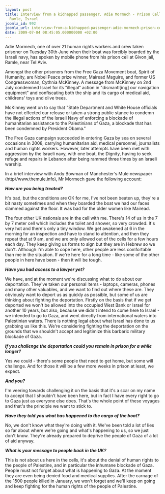 ```yaml
---
layout: post
title: Interview from a kidnapped passenger, Adie Mormech - Prison Cell, Givon Jail,
  Ramle, Israel
joomla_id: 992
joomla_url: interview-from-a-kidnapped-passenger-adie-mormech-prison-cell-givon-jail-ramle-israel
date: 2009-07-04 08:45:05.000000000 +02:00
---
```

Adie Mormech, one of over 21 human rights workers and crew taken prisoner on Tuesday 30th June when their boat was forcibly boarded by the Israeli navy, has spoken by mobile phone from his prison cell at Givon jail, Ramle, near Tel Aviv.
<p>Amongst the other prisoners from the Free Gaza Movement boat, Spirit of Humanity, are Nobel Peace prize winner, Mairead Maguire, and former US Congresswoman, Cythnia McKinney. A message from McKinney on 2nd July condemned Israel for its "illegal" action in "dismantl[ing] our navigation equipment" and confiscating both the ship and its cargo of medical aid, childrens' toys and olive trees.</p>
<p>McKinney went on to say that "State Department and White House officials have not effected our release or taken a strong public stance to condemn the illegal actions of the Israeli Navy of enforcing a blockade of humanitarian assistance to the Palestinians of Gaza, a blockade that has been condemned by President Obama."</p>
<p>

</p>
<p>The Free Gaza campaign succeeded in entering Gaza by sea on several occasions in 2008, carrying humanitarian aid, medical personnel, journalists and human rights workers. However, later attempts have been met with aggression by the Israeli navy, with one boat, the Dignity, having to seek refuge and repairs in Lebanon after being rammed three times by an Israeli warship.</p>
<p>In a brief interview with Andy Bowman of Manchester's Mule newspaper (http//www.themule.info), Mr Mormech gave the following account:</p>
<p><strong><em>How are you being treated?</em></strong></p>
<p>It's bad, but the conditions are OK for me, I've not been beaten up, they're a bit nasty sometimes and when they boarded the boat we had our faces slammed against the floor. It was bad for the older women like Mairead.</p>
<p>The four other UK nationals are in the cell with me. There's 14 of us in the 7 by 7 meter cell which includes the toilet and shower, so very crowded. It's very hot and there's only a tiny window. We get awakened at 6 in the morning for an inspection and have to stand to attention, and then they repeat that at 9 am, and we are only allowed out of the cells for a few hours each day. They keep giving us forms to sign but they are in Hebrew so we don't. Although I'm able to cope here, other people are less comfortable than me in the situation. If we're here for a long time - like some of the other people in here have been - then it will be tough.</p>
<p><em><strong>Have you had access to a lawyer yet?</strong></em></p>
<p>We have, and at the moment we're discussing what to do about our deportation. They've taken our personal items - laptops, cameras, phones and many other valuables, and we want to find out where these are. They obviously want to deport us as quickly as possible, but some of us are thinking about fighting the deportation. Firstly on the basis that if we get deported we won't be allowed into the occupied West Bank or Israel for another 10 years, but also, because we didn't intend to come here to Israel - we intended to go to Gaza, and went directly from international waters into Palestinian waters. There is nothing legal about what Israel has done to us grabbing us like this. We're considering fighting the deportation on the grounds that we shouldn't accept and legitimize this barbaric military blockade of Gaza.</p>
<p><em><strong>If you challenge the deportation could you remain in prison for a while longer?</strong></em></p>
<p>Yes we could - there's some people that need to get home, but some will challenge. And for those it will be a few more weeks in prison at least, we expect.</p>
<p><em><strong>And you?</strong></em></p>
<p>I'm veering towards challenging it on the basis that it's a scar on my name to accept that I shouldn't have been here, but in fact I have every right to go to Gaza just as everyone else does. That's the whole point of these voyages and that's the principle we want to stick to.</p>
<p><em><strong>Have they told you what has happened to the cargo of the boat?</strong></em></p>
<p>No, we don't know what they're doing with it. We've been told a lot of lies so far about where we're going and what's happening to us, so we just don't know. They're already prepared to deprive the people of Gaza of a lot of aid anyway.</p>
<p><em><strong>What is your message to people back in the UK?</strong></em></p>
<p>This is not about us here in the cells, it's about the denial of human rights to the people of Palestine, and in particular the inhumane blockade of Gaza. People must not forget about what is happening to Gaza. At the moment they are even being denied food and medical supplies. After the carnage of the 1500 people killed in January, we won't forget and we'll keep on going and keep fighting for the human rights of the people of Palestine.</p>
